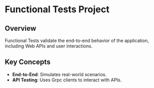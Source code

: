 ﻿# Functional Tests Project

## Overview
Functional Tests validate the end-to-end behavior of the application, including Web APIs and user interactions.

## Key Concepts
- **End-to-End**: Simulates real-world scenarios.
- **API Testing**: Uses Grpc clients to interact with APIs.